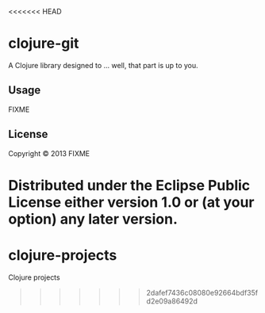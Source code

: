 <<<<<<< HEAD
# clojure-git

A Clojure library designed to ... well, that part is up to you.

## Usage

FIXME

## License

Copyright © 2013 FIXME

Distributed under the Eclipse Public License either version 1.0 or (at
your option) any later version.
=======
clojure-projects
================

Clojure projects
>>>>>>> 2dafef7436c08080e92664bdf35fd2e09a86492d

